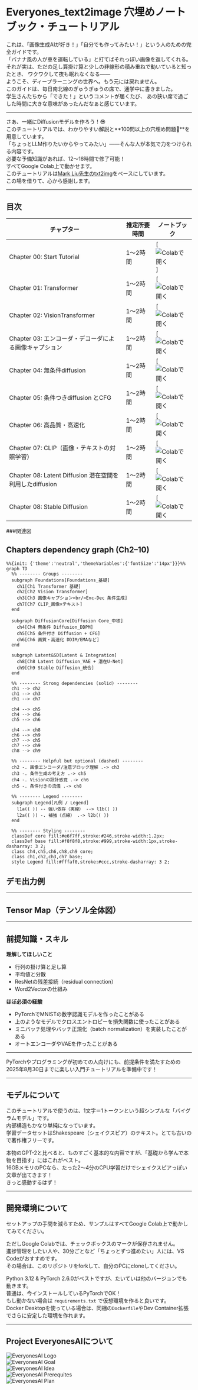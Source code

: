 # **Everyones_text2image 穴埋めノートブック・チュートリアル**

これは、「画像生成AIが好き！」「自分でも作ってみたい！」という人のための完全ガイドです。  
「バナナ風の人が車を運転している」と打てばそれっぽい画像を返してくれる。  
それが実は、ただの足し算掛け算と少しの非線形の積み重ねで動いていると知ったとき、
ワクワクして夜も眠れなくなる――  
ようこそ、ディープラーニングの世界へ。もう元には戻れません。  
このガイドは、毎日南北線のぎゅうぎゅうの席で、通学中に書きました。  
学生さんたちから「できた！」というコメントが届くたび、
あの狭い席で過ごした時間に大きな意味があったんだなぁと感じています。

---

さあ、一緒にDiffusionモデルを作ろう！😎  
このチュートリアルでは、わかりやすい解説と**100問以上の穴埋め問題🫨**を用意しています。  
「ちょっとLLM作りたいからやってみたい」――そんな人が本気で力をつけられる内容です。  
必要な予備知識があれば、12〜18時間で修了可能！  
すべてGoogle Colab上で動かせます。  
このチュートリアルは[Mark Liu先生のtxt2img](https://colab.research.google.com/drive/1JMLa53HDuA-i7ZBmqV7ZnA3c_fvtXnx-?usp=sharing)をベースにしています。  
この場を借りて、心から感謝します。

---
## 目次

| チャプター  | 推定所要時間 | ノートブック  |
|---|---|---|
| Chapter 00: Start Tutorial      | 1〜2時間 | [![Colabで開く](https://colab.research.google.com/github/kondotaichi/everyonesTextToImage/blob/main/notebooks/todo/chapter01_transformer.ipynb)] |
| Chapter 01: Transformer      | 1〜2時間 | [![Colabで開く]() |
| Chapter 02: VisionTransformer     | 1〜2時間 | [![Colabで開く]() |
| Chapter 03: エンコーダ・デコーダによる画像キャプション   | 1〜2時間 | [![Colabで開く]() |
| Chapter 04: 無条件diffusion  | 1〜2時間 | [![Colabで開く]() |
| Chapter 05: 条件つきdiffusion とCFG  | 1〜2時間 | [![Colabで開く]() |
| Chapter 06: 高品質・高速化  | 1〜2時間 | [![Colabで開く]() |
| Chapter 07: CLIP（画像・テキストの対照学習）  | 1〜2時間 | [![Colabで開く]() |
| Chapter 08: Latent Diffusion 潜在空間を利用したdiffusion  | 1〜2時間 | [![Colabで開く]() |
| Chapter 08: Stable Diffusion  | 1〜2時間 | [![Colabで開く]() |

###関連図
## Chapters dependency graph (Ch2–10)

```mermaid
%%{init: {'theme':'neutral','themeVariables':{'fontSize':'14px'}}}%%
graph TD
  %% -------- Groups --------
  subgraph Foundations[Foundations_基礎]
    ch1[Ch1 Transformer 基礎]
    ch2[Ch2 Vision Transformer]
    ch3[Ch3 画像キャプション<br/>Enc-Dec 条件生成]
    ch7[Ch7 CLIP_画像×テキスト]
  end

  subgraph DiffusionCore[Diffusion Core_中核]
    ch4[Ch4 無条件 Diffusion_DDPM]
    ch5[Ch5 条件付き Diffusion + CFG]
    ch6[Ch6 画質・高速化 DDIM/EMAなど]
  end

  subgraph Latent&SD[Latent & Integration]
    ch8[Ch8 Latent Diffusion_VAE + 潜在U-Net]
    ch9[Ch9 Stable Diffusion_統合]
  end

  %% -------- Strong dependencies (solid) --------
  ch1 --> ch2
  ch1 --> ch3
  ch1 --> ch7

  ch4 --> ch5
  ch4 --> ch6
  ch5 --> ch6

  ch4 --> ch8
  ch6 --> ch9
  ch7 --> ch5
  ch7 --> ch9
  ch8 --> ch9

  %% -------- Helpful but optional (dashed) --------
  ch2 -. 画像エンコーダ/注意ブロック理解 .-> ch3
  ch3 -. 条件生成の考え方 .-> ch5
  ch4 -. Visionの設計感覚 .-> ch6
  ch5 -. 条件付きの流儀 .-> ch8

  %% -------- Legend --------
  subgraph Legend[凡例 / Legend]
    l1a(( )) -- 強い依存（実線） --> l1b(( ))
    l2a(( )) -. 補強（点線） .-> l2b(( ))
  end

  %% -------- Styling --------
  classDef core fill:#e6f7ff,stroke:#246,stroke-width:1.2px;
  classDef base fill:#f8f8f8,stroke:#999,stroke-width:1px,stroke-dasharray: 3 2;
  class ch4,ch5,ch6,ch8,ch9 core;
  class ch1,ch2,ch3,ch7 base;
  style Legend fill:#fffaf0,stroke:#ccc,stroke-dasharray: 3 2;
```


## **デモ出力例**

---

## **Tensor Map（テンソル全体図）**

---

## **前提知識・スキル**

**理解してほしいこと**  
- 行列の掛け算と足し算  
- 平均値と分散  
- ResNetの残差接続（residual connection）  
- Word2Vectorの仕組み  

**ほぼ必須の経験**  
- PyTorchでMNISTの数字認識モデルを作ったことがある  
- 上のようなモデルでクロスエントロピーを損失関数に使ったことがある  
- ミニバッチ処理やバッチ正規化（batch normalization）を実装したことがある  
- オートエンコーダやVAEを作ったことがある  

---

PyTorchやプログラミングが初めての人向けにも、前提条件を満たすための2025年8月30日までに楽しい入門チュートリアルを準備中です！

---

## **モデルについて**

このチュートリアルで使うのは、1文字＝1トークンという超シンプルな「バイグラムモデル」です。  
内部構造もかなり単純になっています。  
学習データセットはShakespeare（シェイクスピア）のテキスト。とても古いので著作権フリーです。

本物のGPT-2と比べると、ものすごく基本的な内容ですが、「基礎から学んで本物を目指す」にはこれがベスト。  
16GBメモリのPCなら、たった2〜4分のCPU学習だけでシェイクスピアっぽい文章が出てきます！  
きっと感動するはず！

---

## **開発環境について**

セットアップの手間を減らすため、サンプルはすべてGoogle Colab上で動かしてみてください。

ただしGoogle Colabでは、チェックボックスのマークが保存されません。  
進捗管理をしたい人や、30分ごとなど「ちょっとずつ進めたい」人には、VS Codeがおすすめです。  
その場合は、このリポジトリをforkして、自分のPCにcloneしてください。


Python 3.12 & PyTorch 2.6.0がベストですが、たいていは他のバージョンでも動きます。  
普通は、今インストールしているPyTorchでOK！  
もし動かない場合は `requirements.txt` で仮想環境を作ると良いです。  
Docker Desktopを使っている場合は、同梱の`Dockerfile`やDev Container拡張でさらに安定した環境を作れます。

---

## **Project EveryonesAIについて**

![EveryonesAI Logo](assets/EveryonesAI_logo.png)  
![EveryonesAI Goal](assets/EveryonesAI_goal.png)  
![EveryonesAI Idea](assets/EveryonesAI_idea.png)  
![EveryonesAI Prerequites](assets/EveryonesAI_prerequites.png)  
![EveryonesAI Plan](assets/EveryonesAI_plan.png)